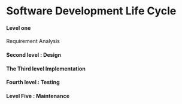 # Software Development Life Cycle
#### Level one 
Requirement Analysis
#### Second level : Design
#### The Third level Implementation
#### Fourth level :  Testing
#### Level Five :  Maintenance
